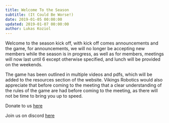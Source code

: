 ```yaml
---
title: Welcome To the Season
subtitle: (It Could Be Worse!)
date: 2019-01-05 00:00:00
updated: 2019-01-07 00:00:00
author: Lukas Koziol
---
```

Welcome to the season kick off, with kick off comes announcements and the game, for announcements, we will no longer be accepting new members while the season is in progress, as well as for members, meetings will now last until 6 except otherwise specified, and lunch will be provided on the weekends.

The game has been outlined in multiple videos and pdfs, which will be added to the resources section of the website. Vikings Robotics would also appreciate that before coming to the meeting that a clear understanding of the rules of the game are had before coming to the meeting, as there will not be time to bring you up to speed.

Donate to us <a href="https://thefoundationoflajollahigh.formstack.com/forms/academic_robotics_team">here</a>

Join us on discord <a href="https://discordapp.com/invite/RshDdxa">here</a>
